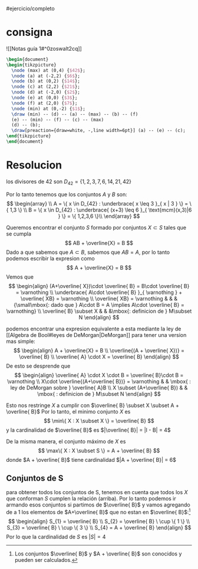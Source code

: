  #ejercicio/completo 
# consigna
![[Notas guía 1#^0zoswalt2cq]]

```tikz
\begin{document}
\begin{tikzpicture}
  \node (max) at (0,4) {$42$};
  \node (a) at (-2,2) {$6$};
  \node (b) at (0,2) {$14$};
  \node (c) at (2,2) {$21$};
  \node (d) at (-2,0) {$2$};
  \node (e) at (0,0) {$3$};
  \node (f) at (2,0) {$7$};
  \node (min) at (0,-2) {$1$};
  \draw (min) -- (d) -- (a) -- (max) -- (b) -- (f)
  (e) -- (min) -- (f) -- (c) -- (max)
  (d) -- (b);
  \draw[preaction={draw=white, -,line width=6pt}] (a) -- (e) -- (c);
\end{tikzpicture}
\end{document}
```



# Resolucion
los divisores de 42 son $D_{42} = \{ 1,2,3,7,6,14,21,42 \}$

Por lo tanto tenemos que los conjuntos $A$ y $B$ son:
$$
\begin{array} \\
A = \{ x \in D_{42} : \underbrace{ x \leq 3 }_{ x | 3 } \} = \{ 1,3 \}   \\
B = \{ x \in D_{42} : \underbrace{ (x+3) \leq 6 }_{ \text{mcm}(x,3)|6 } \} = \{ 1,2,3,6 \}\\
\end{array}
$$


Queremos encontrar el conjunto $S$ formado por conjuntos $X \subset S$ tales que se cumpla
$$
AB + \overline{X} = B
$$
Dado a que sabemos que $A \subset B$, sabemos que $AB = A$, por lo tanto podemos escribir la expresion como
$$
A + \overline{X} = B
$$
Vemos que
$$
\begin{align}
(A+\overline{ X})\cdot \overline{ B} = B\cdot \overline{ B} = \varnothing \\
\underbrace{ A\cdot \overline{ B} }_{ \varnothing } + \overline{ XB} = \varnothing \\
\overline{ XB} = \varnothing  &  & &{\small\mbox{: dado que } A\cdot B = A \implies A\cdot \overline{ B} = \varnothing} \\
\overline{ B} \subset X  &  & &\mbox{: definicion de } M\subset N
\end{align}
$$

podemos encontrar una expresion equivalente a esta mediante la ley de [[Algebra de Bool#leyes de DeMorgan|DeMorgan]] para 
tener una version mas simple:
$$
\begin{align}
A + \overline{X} = B  \\
\overline{(A + \overline{ X})} = \overline{ B} \\
\overline{ A} \cdot X = \overline{ B}
\end{align}
$$
De esto se desprende que 
$$
\begin{align}
\overline{ A} \cdot X \cdot B = \overline{ B}\cdot B = \varnothing \\
X\cdot \overline{(A+\overline{ B})} = \varnothing  & &  \mbox{ : ley de DeMorgan sobre } \overline{ A}B \\
X \subset (A+\overline{ B})  &  & \mbox{ : definicion de } M\subset N
\end{align}
$$

Esto nos restringe $X$ a cumplir con $\overline{ B} \subset X \subset A + \overline{ B}$
Por lo tanto, el minimo conjunto $X$ es
$$
\min\{ X : X \subset X \} = \overline{ B}
$$
y la cardinalidad de $\overline{ B}$ es $|\overline{ B}| = |I - B| = 4$

De la misma manera, el conjunto máximo de $X$ es
$$
\max\{ X : X \subset S \} = A + \overline{ B}
$$
donde $A + \overline{ B}$ tiene cardinalidad $|A + \overline{ B}| = 6$


## Conjuntos de S
para obtener todos los conjuntos de S, tenemos en cuenta que todos los $X$ que conforman $S$ cumplen la relación (arriba). 
Por lo tanto podemos ir armando esos conjuntos si partimos de $\overline{ B}$ y vamos agregando de a 1 los elementos de $A+\overline{ B}$ que 
no estan en $\overline{ B}$:[^1]
$$
\begin{align}
S_{1} = \overline{ B}  \\
S_{2} = \overline{ B} \ \cup  \{ 1 \} \\
S_{3} = \overline{ B} \ \cup  \{ 3 \} \\
S_{4} = A + \overline{ B}
\end{align}
$$
Por lo que la cardinalidad de $S$ es $|S| = 4$

[^1]: Los conjuntos $\overline{ B}$ y $A + \overline{ B}$ son conocidos y pueden ser calculados.

